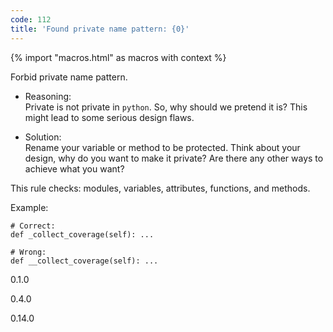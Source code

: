 ```yaml
---
code: 112
title: 'Found private name pattern: {0}'
---
```


{% import "macros.html" as macros with context %}

Forbid private name pattern.

  - Reasoning:  
    Private is not private in `python`. So, why should we pretend it is?
    This might lead to some serious design flaws.

  - Solution:  
    Rename your variable or method to be protected. Think about your
    design, why do you want to make it private? Are there any other ways
    to achieve what you want?

This rule checks: modules, variables, attributes, functions, and
methods.

Example:

    # Correct:
    def _collect_coverage(self): ...
    
    # Wrong:
    def __collect_coverage(self): ...

<div class="versionadded">

0.1.0

</div>

<div class="versionchanged">

0.4.0

</div>

<div class="versionchanged">

0.14.0

</div>